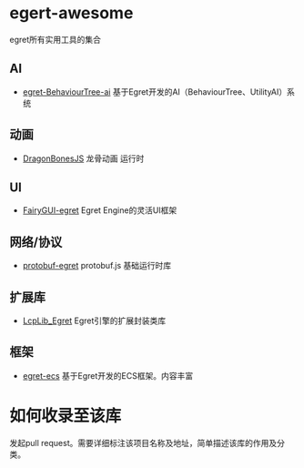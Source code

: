 # egert-awesome
egret所有实用工具的集合

## AI

- [egret-BehaviourTree-ai](https://github.com/esengine/egret-BehaviourTree-ai)
基于Egret开发的AI（BehaviourTree、UtilityAI）系统


## 动画

- [DragonBonesJS](https://github.com/DragonBones/DragonBonesJS)
龙骨动画 运行时

## UI

- [FairyGUI-egret](https://github.com/fairygui/FairyGUI-egret)
Egret Engine的灵活UI框架

## 网络/协议

- [protobuf-egret](https://github.com/WanderWang/protobuf-egret)
protobuf.js 基础运行时库

## 扩展库

- [LcpLib_Egret](https://github.com/d8q8/LcpLib_Egret)
Egret引擎的扩展封装类库 

## 框架

- [egret-ecs](https://github.com/esengine/egret-ecs)
基于Egret开发的ECS框架。内容丰富


# 如何收录至该库

发起pull request。需要详细标注该项目名称及地址，简单描述该库的作用及分类。
